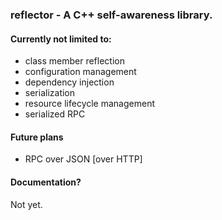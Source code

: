 ### reflector - A C++ self-awareness library.

#### Currently not limited to:
- class member reflection
- configuration management
- dependency injection
- serialization
- resource lifecycle management
- serialized RPC

#### Future plans
- RPC over JSON [over HTTP]

#### Documentation?
Not yet.
